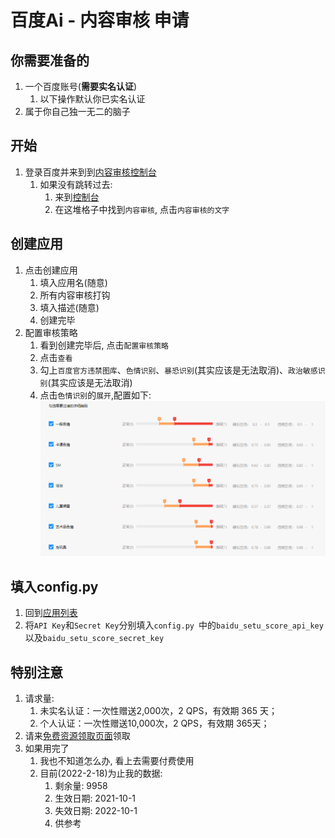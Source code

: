 # 百度Ai - 内容审核 申请

## 你需要准备的
1. 一个百度账号(**需要实名认证**)
   1. 以下操作默认你已实名认证
2. 属于你自己独一无二的脑子
   
## 开始
1. 登录百度并来到到[内容审核控制台](https://console.bce.baidu.com/ai/?_=1645164114407#/ai/antiporn/overview/index)
   1. 如果没有跳转过去:
      1. 来到[控制台](https://console.bce.baidu.com/#/index/overview_v3)
      2. 在这堆格子中找到`内容审核`, 点击`内容审核的文字`

## 创建应用
1. 点击创建应用
   1. 填入应用名(随意)
   2. 所有内容审核打钩
   3. 填入描述(随意)
   4. 创建完毕
2. 配置审核策略
   1. 看到创建完毕后, 点击`配置审核策略`
   2. 点击`查看`
   3. 勾上`百度官方违禁图库`、`色情识别`、`暴恐识别`(其实应该是无法取消)、`政治敏感识别`(其实应该是无法取消)
   4. 点击`色情识别`的`展开`,配置如下:
![](../../../_media/setu_score.png)
## 填入config.py
1. 回到[应用列表](https://console.bce.baidu.com/ai/#/ai/antiporn/app/list)
2. 将`API Key`和`Secret Key`分别填入`config.py `中的`baidu_setu_score_api_key`以及`baidu_setu_score_secret_key`

## 特别注意
1. 请求量:
   1. 未实名认证：一次性赠送2,000次，2 QPS，有效期 365 天；
   2. 个人认证：一次性赠送10,000次，2 QPS，有效期 365天；
2. 请来[免费资源领取页面](https://console.bce.baidu.com/ai/?_=1622346072834#/ai/antiporn/overview/resource/getFree)领取
3. 如果用完了
   1. 我也不知道怎么办, 看上去需要付费使用
   2. 目前(2022-2-18)为止我的数据:
      1. 剩余量: 9958
      2. 生效日期: 2021-10-1
      3. 失效日期: 2022-10-1
      4. 供参考